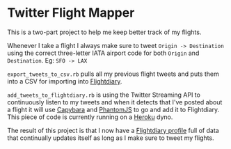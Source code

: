 Twitter Flight Mapper
=====================
This is a two-part project to help me keep better track of my flights.

Whenever I take a flight I always make sure to tweet `Origin -> Destination` using the correct three-letter IATA airport code for both `Origin` and `Destination`. Eg: `SFO -> LAX`

`export_tweets_to_csv.rb` pulls all my previous flight tweets and puts them into a CSV for importing into [Flightdiary](http://flightdiary.net).

`add_tweets_to_flightdiary.rb` is using the Twitter Streaming API to continuously listen to my tweets and when it detects that I've posted about a flight it will use [Capybara](https://github.com/jnicklas/capybara) and [PhantomJS](http://phantomjs.org/) to go and add it to Flightdiary. This piece of code is currently running on a [Heroku](http://heroku.com/) dyno.

The result of this project is that I now have a [Flightdiary profile](http://flightdiary.net/fabm) full of data that continually updates itself as long as I make sure to tweet my flights.
